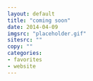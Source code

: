 ```yaml
---
layout: default
title: "coming soon"
date: 2014-04-09
imgsrc: "placeholder.gif"
sitesrc: ""
copy: ""
categories:
- favorites
- website
---
```


    
    
    

    
    